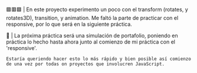 🟪🟥🟩 | En este proyecto experimento un poco con el transform (rotates, y rotates3D), transition, y animation. Me faltó la parte de practicar con el responsive, por lo que será en la siguiente práctica.

👾 | La próxima práctica será una simulación de portafolio, poniendo en práctica lo hecho hasta ahora junto al comienzo de mi práctica con el 'responsive'.

    Estaría queriendo hacer esto lo más rápido y bien posible así comienzo de una vez por todas on proyectos que involucren JavaScript.
